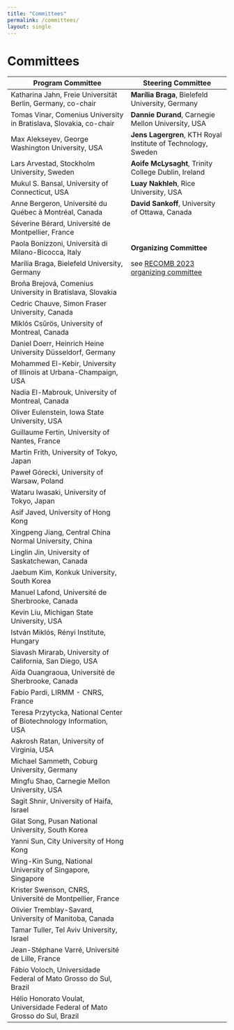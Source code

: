 ```yaml
---
title: "Committees"
permalink: /committees/
layout: single
---
```


# Committees

| **Program Committee** | **Steering Committee** |
| --------------------- | ---------------------- |
| Katharina Jahn, Freie Universität Berlin, Germany, co-chair | **Marília Braga**, Bielefeld University, Germany |
| Tomas Vinar, Comenius University in Bratislava, Slovakia, co-chair | **Dannie Durand**, Carnegie Mellon University, USA |
| Max Alekseyev, George Washington University, USA | **Jens Lagergren**, KTH Royal Institute of Technology, Sweden |
| Lars Arvestad, Stockholm University, Sweden | **Aoife McLysaght**, Trinity College Dublin, Ireland |
| Mukul S. Bansal, University of Connecticut, USA | **Luay Nakhleh**, Rice University, USA |
| Anne Bergeron, Université du Québec à Montréal, Canada | **David Sankoff**, University of Ottawa, Canada |
| Séverine Bérard, Université de Montpellier, France | |
| Paola Bonizzoni, Università di Milano-Bicocca, Italy | **Organizing Committee** |
| Marília Braga, Bielefeld University, Germany | see [RECOMB 2023 organizing committee](https://example.com) |
| Broňa Brejová, Comenius University in Bratislava, Slovakia | |
| Cedric Chauve, Simon Fraser University, Canada | |
| Miklós Csűrös, University of Montreal, Canada | |
| Daniel Doerr, Heinrich Heine University Düsseldorf, Germany | |
| Mohammed El-Kebir, University of Illinois at Urbana-Champaign, USA | |
| Nadia El-Mabrouk, University of Montreal, Canada | |
| Oliver Eulenstein, Iowa State University, USA | |
| Guillaume Fertin, University of Nantes, France | |
| Martin Frith, University of Tokyo, Japan | |
| Paweł Górecki, University of Warsaw, Poland | |
| Wataru Iwasaki, University of Tokyo, Japan | |
| Asif Javed, University of Hong Kong | |
| Xingpeng Jiang, Central China Normal University, China | |
| Linglin Jin, University of Saskatchewan, Canada | |
| Jaebum Kim, Konkuk University, South Korea | |
| Manuel Lafond, Université de Sherbrooke, Canada | |
| Kevin Liu, Michigan State University, USA | |
| István Miklós, Rényi Institute, Hungary | |
| Siavash Mirarab, University of California, San Diego, USA | |
| Aïda Ouangraoua, Université de Sherbrooke, Canada | |
| Fabio Pardi, LIRMM - CNRS, France | |
| Teresa Przytycka, National Center of Biotechnology Information, USA | |
| Aakrosh Ratan, University of Virginia, USA | |
| Michael Sammeth, Coburg University, Germany | |
| Mingfu Shao, Carnegie Mellon University, USA | |
| Sagit Shnir, University of Haifa, Israel | |
| Gilat Song, Pusan National University, South Korea | |
| Yanni Sun, City University of Hong Kong | |
| Wing-Kin Sung, National University of Singapore, Singapore | |
| Krister Swenson, CNRS, Université de Montpellier, France | |
| Olivier Tremblay-Savard, University of Manitoba, Canada | |
| Tamar Tuller, Tel Aviv University, Israel | |
| Jean-Stéphane Varré, Université de Lille, France | |
| Fábio Voloch, Universidade Federal of Mato Grosso do Sul, Brazil | |
| Hélio Honorato Voulat, Universidade Federal of Mato Grosso do Sul, Brazil | |
